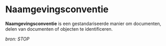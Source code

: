 # Naamgevingsconventie

**Naamgevingsconventie** is een gestandariseerde manier om documenten, delen van documenten of objecten te identificeren.

*bron: STOP*
